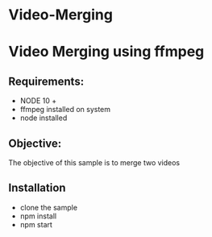 # Video-Merging


# Video Merging using ffmpeg
## Requirements:
* NODE 10 +
* ffmpeg installed on system
* node installed

## Objective:
The objective of this sample is to merge two videos


## Installation

- clone the sample
- npm install
- npm start
